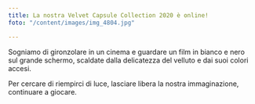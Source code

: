 ```yaml
---
title: La nostra Velvet Capsule Collection 2020 è online!
foto: "/content/images/img_4804.jpg"

---
```

Sogniamo di gironzolare in un cinema e guardare un film in bianco e nero sul grande schermo, scaldate dalla delicatezza del velluto e dai suoi colori accesi.

Per cercare di riempirci di luce, lasciare libera la nostra immaginazione, continuare a giocare.